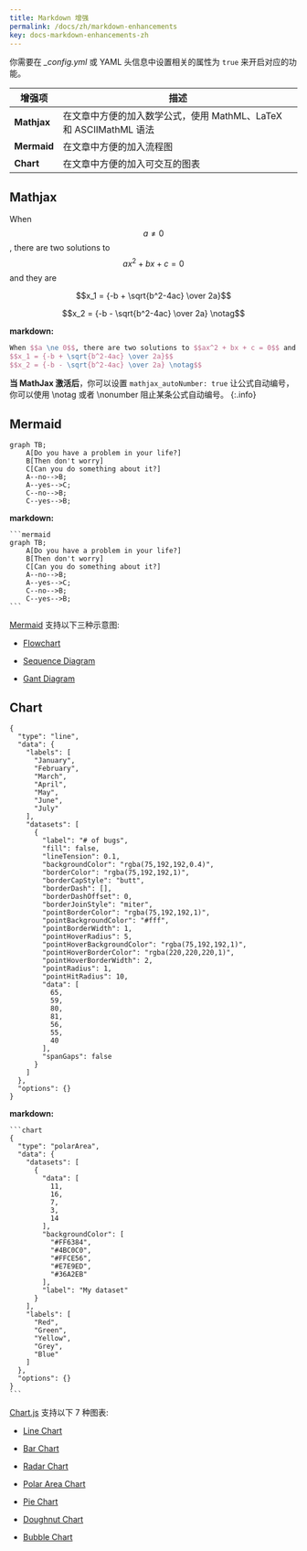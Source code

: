 ```yaml
---
title: Markdown 增强
permalink: /docs/zh/markdown-enhancements
key: docs-markdown-enhancements-zh
---
```


你需要在 *_config.yml* 或 YAML 头信息中设置相关的属性为 `true` 来开启对应的功能。

| 增强项 | 描述 |
| --------------- | ----------- |
| **Mathjax** | 在文章中方便的加入数学公式，使用 MathML、LaTeX 和 ASCIIMathML 语法 | [示例](https://tianqi.name/jekyll-TeXt-theme/post/2017/07/07/mathjax.html) |
| **Mermaid** | 在文章中方便的加入流程图 | [示例](https://tianqi.name/jekyll-TeXt-theme/post/2017/06/06/mermaid.html) |
| **Chart**   | 在文章中方便的加入可交互的图表 | [示例](https://tianqi.name/jekyll-TeXt-theme/post/2017/05/05/chart.html) |

## Mathjax

When $$a \ne 0$$, there are two solutions to $$ax^2 + bx + c = 0$$ and they are

$$x_1 = {-b + \sqrt{b^2-4ac} \over 2a}$$

$$x_2 = {-b - \sqrt{b^2-4ac} \over 2a} \notag$$

**markdown:**

```tex
When $$a \ne 0$$, there are two solutions to $$ax^2 + bx + c = 0$$ and they are
$$x_1 = {-b + \sqrt{b^2-4ac} \over 2a}$$
$$x_2 = {-b - \sqrt{b^2-4ac} \over 2a} \notag$$
```

**当 MathJax 激活后**，你可以设置 `mathjax_autoNumber: true` 让公式自动编号，你可以使用 \notag 或者 \nonumber 阻止某条公式自动编号。
{:.info}

## Mermaid

```mermaid
graph TB;
    A[Do you have a problem in your life?]
    B[Then don't worry]
    C[Can you do something about it?]
    A--no-->B;
    A--yes-->C;
    C--no-->B;
    C--yes-->B;
```

**markdown:**

    ```mermaid
    graph TB;
        A[Do you have a problem in your life?]
        B[Then don't worry]
        C[Can you do something about it?]
        A--no-->B;
        A--yes-->C;
        C--no-->B;
        C--yes-->B;
    ```

[Mermaid](https://mermaidjs.github.io/) 支持以下三种示意图:

- [Flowchart](https://mermaidjs.github.io/flowchart.html)

- [Sequence Diagram](https://mermaidjs.github.io/sequenceDiagram.html)

- [Gant Diagram](https://mermaidjs.github.io/gantt.html)

## Chart

```chart
{
  "type": "line",
  "data": {
    "labels": [
      "January",
      "February",
      "March",
      "April",
      "May",
      "June",
      "July"
    ],
    "datasets": [
      {
        "label": "# of bugs",
        "fill": false,
        "lineTension": 0.1,
        "backgroundColor": "rgba(75,192,192,0.4)",
        "borderColor": "rgba(75,192,192,1)",
        "borderCapStyle": "butt",
        "borderDash": [],
        "borderDashOffset": 0,
        "borderJoinStyle": "miter",
        "pointBorderColor": "rgba(75,192,192,1)",
        "pointBackgroundColor": "#fff",
        "pointBorderWidth": 1,
        "pointHoverRadius": 5,
        "pointHoverBackgroundColor": "rgba(75,192,192,1)",
        "pointHoverBorderColor": "rgba(220,220,220,1)",
        "pointHoverBorderWidth": 2,
        "pointRadius": 1,
        "pointHitRadius": 10,
        "data": [
          65,
          59,
          80,
          81,
          56,
          55,
          40
        ],
        "spanGaps": false
      }
    ]
  },
  "options": {}
}
```

**markdown:**

    ```chart
    {
      "type": "polarArea",
      "data": {
        "datasets": [
          {
            "data": [
              11,
              16,
              7,
              3,
              14
            ],
            "backgroundColor": [
              "#FF6384",
              "#4BC0C0",
              "#FFCE56",
              "#E7E9ED",
              "#36A2EB"
            ],
            "label": "My dataset"
          }
        ],
        "labels": [
          "Red",
          "Green",
          "Yellow",
          "Grey",
          "Blue"
        ]
      },
      "options": {}
    }
    ```

[Chart.js](http://www.chartjs.org/docs/latest/) 支持以下 7 种图表:

- [Line Chart](http://www.chartjs.org/docs/latest/charts/line.html)

- [Bar Chart](http://www.chartjs.org/docs/latest/charts/bar.html)

- [Radar Chart](http://www.chartjs.org/docs/latest/charts/radar.html)

- [Polar Area Chart](http://www.chartjs.org/latest/charts/polar.html)

- [Pie Chart](http://www.chartjs.org/docs/latest/charts/doughnut.html)

- [Doughnut Chart](http://www.chartjs.org/docs/latest/charts/doughnut.html)

- [Bubble Chart](http://www.chartjs.org/docs/latest/charts/bubble.html)